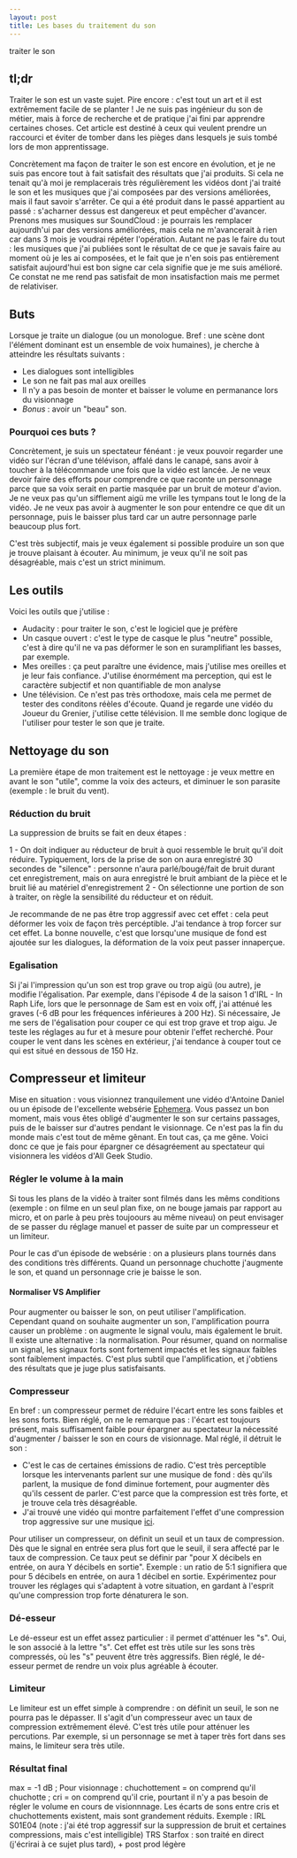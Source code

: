 ```yaml
---
layout: post
title: Les bases du traitement du son
---
```


traiter le son 

## tl;dr
Traiter le son est un vaste sujet. Pire encore : c'est tout un art et il est extrêmement facile de se planter ! Je ne suis pas ingénieur du son de métier, mais à force de recherche et de pratique j'ai fini par apprendre certaines choses. Cet article est destiné à ceux qui veulent prendre un raccourci et éviter de tomber dans les pièges dans lesquels je suis tombé lors de mon apprentissage.

Concrètement ma façon de traiter le son est encore en évolution, et je ne suis pas encore tout à fait satisfait des résultats que j'ai produits. Si cela ne tenait qu'à moi je remplacerais très régulièrement les vidéos dont j'ai traité le son et les musiques que j'ai composées par des versions améliorées, mais il faut savoir s'arrêter. Ce qui a été produit dans le passé appartient au passé : s'acharner dessus est dangereux et peut empêcher d'avancer. Prenons mes musiques sur SoundCloud : je pourrais les remplacer aujourdh'ui par des versions améliorées, mais cela ne m'avancerait à rien car dans 3 mois je voudrai répéter l'opération. Autant ne pas le faire du tout : les musiques que j'ai publiées sont le résultat de ce que je savais faire au moment où je les ai composées, et le fait que je n'en sois pas entièrement satisfait aujourd'hui est bon signe car cela signifie que je me suis amélioré. Ce constat ne me rend pas satisfait de mon insatisfaction mais me permet de relativiser.


## Buts
Lorsque je traite un dialogue (ou un monologue. Bref : une scène dont l'élément dominant est un ensemble de voix humaines), je cherche à atteindre les résultats suivants : 

 * Les dialogues sont intelligibles
 * Le son ne fait pas mal aux oreilles
 * Il n'y a pas besoin de monter et baisser le volume en permanance lors du visionnage
 * *Bonus* : avoir un "beau" son. 

### Pourquoi ces buts ?

Concrètement, je suis un spectateur fénéant : je veux pouvoir regarder une vidéo sur l'écran d'une télévison, affalé dans le canapé, sans avoir à toucher à la télécommande une fois que la vidéo est lancée. Je ne veux devoir faire des efforts pour comprendre ce que raconte un personnage parce que sa voix serait en partie masquée par un bruit de moteur d'avion. Je ne veux pas qu'un sifflement aigü me vrille les tympans tout le long de la vidéo. Je ne veux pas avoir à augmenter le son pour entendre ce que dit un personnage, puis le baisser plus tard car un autre personnage parle beaucoup plus fort.

C'est très subjectif, mais je veux également si possible produire un son que je trouve plaisant à écouter. Au minimum, je veux qu'il ne soit pas désagréable, mais c'est un strict minimum.

## Les outils
Voici les outils que j'utilise : 

 * Audacity : pour traiter le son, c'est le logiciel que je préfère
 * Un casque ouvert : c'est le type de casque le plus "neutre" possible, c'est à dire qu'il ne va pas déformer le son en suramplifiant les basses, par exemple.
 * Mes oreilles : ça peut paraître une évidence, mais j'utilise mes oreilles et je leur fais confiance. J'utilise énormément ma perception, qui est le caractère subjectif et non quantifiable de mon analyse
 * Une télévision. Ce n'est pas très orthodoxe, mais cela me permet de tester des conditons réèles d'écoute. Quand je regarde une vidéo du Joueur du Grenier, j'utilise cette télévision. Il me semble donc logique de l'utiliser pour tester le son que je traite.

## Nettoyage du son

La première étape de mon traitement est le nettoyage : je veux mettre en avant le son "utile", comme la voix des acteurs, et diminuer le son parasite (exemple : le bruit du vent).

### Réduction du bruit

La suppression de bruits se fait en deux étapes : 

 1 - On doit indiquer au réducteur de bruit à quoi ressemble le bruit qu'il doit réduire. Typiquement, lors de la prise de son on aura enregistré 30 secondes de "silence" : personne n'aura parlé/bougé/fait de bruit durant cet enregistrement, mais on aura enregistré le bruit ambiant de la pièce et le bruit lié au matériel d'enregistrement
 2 - On sélectionne une portion de son à traiter, on règle la sensibilité du réducteur et on réduit.

Je recommande de ne pas être trop aggressif avec cet effet : cela peut déformer les voix de façon très percéptible. J'ai tendance à trop forcer sur cet effet. La bonne nouvelle, c'est que lorsqu'une musique de fond est ajoutée sur les dialogues, la déformation de la voix peut passer innaperçue. 

### Egalisation
Si j'ai l'impression qu'un son est trop grave ou trop aigü (ou autre), je modifie l'égalisation. Par exemple, dans l'épisode 4 de la saison 1 d'IRL - In Raph Life, lors que le personnage de Sam est en voix off, j'ai atténué les graves (-6 dB pour les fréquences inférieures à 200 Hz).
Si nécessaire, Je me sers de l'égalisation pour couper ce qui est trop grave et trop aigu. Je teste les réglages au fur et à mesure pour obtenir l'effet recherché. Pour couper le vent dans les scènes en extérieur, j'ai tendance à couper tout ce qui est situé en dessous de 150 Hz.

## Compresseur et limiteur
Mise en situation : vous visionnez tranquilement une vidéo d'Antoine Daniel ou un épisode de l'excellente websérie [Ephemera](https://www.youtube.com/playlist?list=PLn-a-erCPOXdtJhQl2qv4t5v84-7MGj9p). Vous passez un bon moment, mais vous êtes obligé d'augmenter le son sur certains passages, puis de le baisser sur d'autres pendant le visionnage. Ce n'est pas la fin du monde mais c'est tout de même gênant. En tout cas, ça me gêne. Voici donc ce que je fais pour épargner ce désagréement au spectateur qui visionnera les vidéos d'All Geek Studio.

### Régler le volume à la main
Si tous les plans de la vidéo à traiter sont filmés dans les mêms conditions (exemple : on filme en un seul plan fixe, on ne bouge jamais par rapport au micro, et on parle à peu près toujoours au même niveau) on peut envisager de se passer du réglage manuel et passer de suite par un compresseur et un limiteur. 

Pour le cas d'un épisode de websérie : on a plusieurs plans tournés dans des conditions très différents. Quand un personnage chuchotte j'augmente le son, et quand un personnage crie je baisse le son.

#### Normaliser VS Amplifier
Pour augmenter ou baisser le son, on peut utiliser l'amplification. Cependant quand on souhaite augmenter un son, l'amplification pourra causer un problème : on augmente le signal voulu, mais également le bruit. Il existe une alternative : la normalisation. Pour résumer, quand on normalise un signal, les signaux forts sont fortement impactés et les signaux faibles sont faiblement impactés. C'est plus subtil que l'amplification, et j'obtiens des résultats que je juge plus satisfaisants.

### Compresseur
En bref : un compresseur permet de réduire l'écart entre les sons faibles et les sons forts. Bien réglé, on ne le remarque pas : l'écart est toujours présent, mais suffisament faible pour épargner au spectateur la nécessité d'augmenter / baisser le son en cours de visionnage. Mal réglé, il détruit le son :

 * C'est le cas de certaines émissions de radio. C'est très perceptible lorsque les intervenants parlent sur une musique de fond : dès qu'ils parlent, la musique de fond diminue fortement, pour augmenter dès qu'ils cessent de parler. C'est parce que la compression est très forte, et je trouve cela très désagréable.
 * J'ai trouvé une vidéo qui montre parfaitement l'effet d'une compression trop aggressive sur une musique [ici](https://www.youtube.com/watch?v=-v6ML2DsBfA).

Pour utiliser un compresseur, on définit un seuil et un taux de compression. Dès que le signal en entrée sera plus fort que le seuil, il sera affecté par le taux de compression. Ce taux peut se définir par "pour X décibels en entrée, on aura Y décibels en sortie". Exemple : un ratio de 5:1 signifiera que pour 5 décibels en entrée, on aura 1 décibel en sortie. Expérimentez pour trouver les réglages qui s'adaptent à votre situation, en gardant à l'esprit qu'une compression trop forte dénaturera le son.

### Dé-esseur

Le dé-esseur est un effet assez particulier : il permet d'atténuer les "s". Oui, le son associé à la lettre "s". Cet effet est très utile sur les sons très compressés, où les "s" peuvent être très aggressifs. Bien réglé, le dé-esseur permet de rendre un voix plus agréable à écouter.

### Limiteur

Le limiteur est un effet simple à comprendre : on définit un seuil, le son ne pourra pas le dépasser. Il s'agit d'un compresseur avec un taux de compression extrêmement élevé. C'est très utile pour atténuer les percutions. Par exemple, si un personnage se met à taper très fort dans ses mains, le limiteur sera très utile.

### Résultat final
max = -1 dB ; Pour visionnage : chuchottement = on comprend qu'il chuchotte ; cri = on comprend qu'il crie, pourtant il n'y a pas besoin de régler le volume en cours de visionnnage. Les écarts de sons entre cris et chuchottements existent, mais sont grandement réduits.
Exemple : IRL S01E04 (note : j'ai été trop aggressif sur la suppression de bruit et certaines compressions, mais c'est intelligible)
TRS Starfox : son traité en direct (j'écrirai à ce sujet plus tard), + post prod légère
